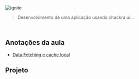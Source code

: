 
<img alt="ignite" src="../../images/chapter-IV.jpg"/>



> Desenvolvimento de uma aplicação usando chackra ui...

<br>

## Anotações da aula 

* [Data Fetching e cache local](https://chlorinated-porkpie-e65.notion.site/Data-Fetching-e-cache-local-5207538489bc4de3b28db59bba481bd3)

## Projeto



